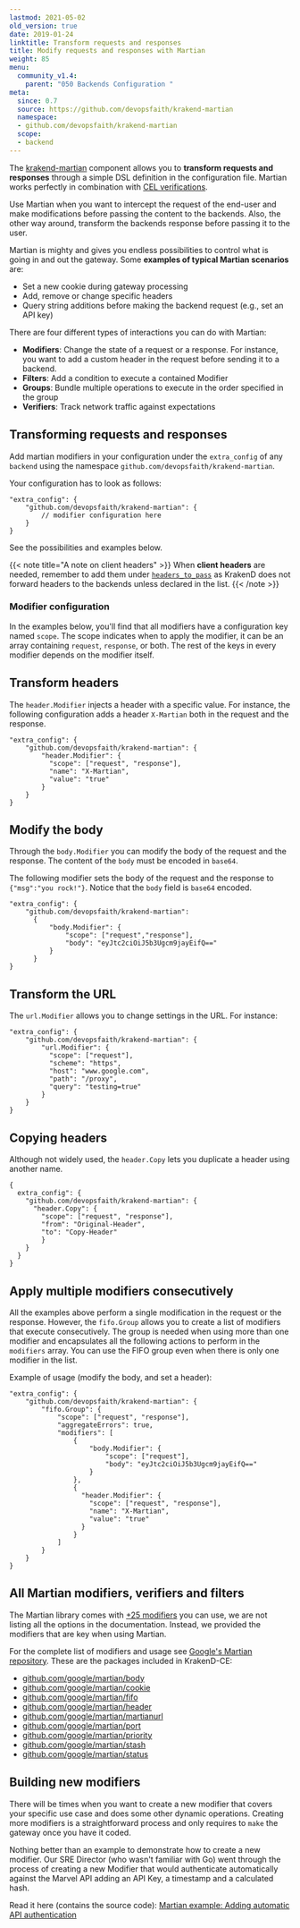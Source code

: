 ```yaml
---
lastmod: 2021-05-02
old_version: true
date: 2019-01-24
linktitle: Transform requests and responses
title: Modify requests and responses with Martian
weight: 85
menu:
  community_v1.4:
    parent: "050 Backends Configuration "
meta:
  since: 0.7
  source: https://github.com/devopsfaith/krakend-martian
  namespace:
  - github.com/devopsfaith/krakend-martian
  scope:
  - backend
---
```

The [krakend-martian](https://github.com/devopsfaith/krakend-martian) component allows you to **transform requests and responses** through a simple DSL definition in the configuration file. Martian works perfectly in combination with [CEL verifications](/docs/v1.4/endpoints/common-expression-language-cel/).

Use Martian when you want to intercept the request of the end-user and make modifications before passing the content to the backends. Also, the other way around, transform the backends response before passing it to the user.

Martian is mighty and gives you endless possibilities to control what is going in and out the gateway. Some **examples of typical Martian scenarios** are:

- Set a new cookie during gateway processing
- Add, remove or change specific headers
- Query string additions before making the backend request (e.g., set an API key)

There are four different types of interactions you can do with Martian:

- **Modifiers**: Change the state of a request or a response. For instance, you want to add a custom header in the request before sending it to a backend.
- **Filters**: Add a condition to execute a contained Modifier
- **Groups**: Bundle multiple operations to execute in the order specified in the group
- **Verifiers**: Track network traffic against expectations

## Transforming requests and responses

Add martian modifiers in your configuration under the `extra_config` of any `backend` using the namespace `github.com/devopsfaith/krakend-martian`.

Your configuration has to look as follows:

    "extra_config": {
        "github.com/devopsfaith/krakend-martian": {
            // modifier configuration here
        }
    }

See the possibilities and examples below.

{{< note title="A note on client headers" >}}
When **client headers** are needed, remember to add them under [`headers_to_pass`](/docs/v1.4/endpoints/parameter-forwarding/#headers-forwarding) as KrakenD does not forward headers to the backends unless declared in the list.
{{< /note >}}


### Modifier configuration

In the examples below, you'll find that all modifiers have a configuration key named `scope`. The scope indicates when to apply the modifier, it can be an array containing `request`, `response`, or both. The rest of the keys in every modifier depends on the modifier itself.


## Transform headers
The `header.Modifier` injects a header with a specific value. For instance, the following configuration adds a header `X-Martian` both in the request and the response.

    "extra_config": {
        "github.com/devopsfaith/krakend-martian": {
            "header.Modifier": {
              "scope": ["request", "response"],
              "name": "X-Martian",
              "value": "true"
            }
        }
    }

## Modify the body
Through the `body.Modifier` you can modify the body of the request and the response. The content of the `body` must be encoded in `base64`.

The following modifier sets the body of the request and the response to `{"msg":"you rock!"}`. Notice that the `body` field is `base64` encoded.

    "extra_config": {
        "github.com/devopsfaith/krakend-martian":
          {
              "body.Modifier": {
                  "scope": ["request","response"],
                  "body": "eyJtc2ciOiJ5b3Ugcm9jayEifQ=="
              }
          }
    }


## Transform the URL
The `url.Modifier` allows you to change settings in the URL. For instance:

    "extra_config": {
        "github.com/devopsfaith/krakend-martian": {
            "url.Modifier": {
              "scope": ["request"],
              "scheme": "https",
              "host": "www.google.com",
              "path": "/proxy",
              "query": "testing=true"
            }
        }
    }

## Copying headers
Although not widely used, the `header.Copy` lets you duplicate a header using another name.

    {
      extra_config": {
        "github.com/devopsfaith/krakend-martian": {
          "header.Copy": {
            "scope": ["request", "response"],
            "from": "Original-Header",
            "to": "Copy-Header"
            }
        }
      }
    }

## Apply multiple modifiers consecutively
All the examples above perform a single modification in the request or the response. However, the `fifo.Group` allows you to create a list of modifiers that execute consecutively. The group is needed when using more than one modifier and encapsulates all the following actions to perform in the `modifiers` array. You can use the FIFO group even when there is only one modifier in the list.


Example of usage (modify the body, and set a header):

    "extra_config": {
        "github.com/devopsfaith/krakend-martian": {
            "fifo.Group": {
                "scope": ["request", "response"],
                "aggregateErrors": true,
                "modifiers": [
                    {
                        "body.Modifier": {
                            "scope": ["request"],
                            "body": "eyJtc2ciOiJ5b3Ugcm9jayEifQ=="
                        }
                    },
                    {
                      "header.Modifier": {
                        "scope": ["request", "response"],
                        "name": "X-Martian",
                        "value": "true"
                      }
                    }
                ]
            }
        }
    }

## All Martian modifiers, verifiers and filters
The Martian library comes with [+25 modifiers](https://github.com/google/martian) you can use, we are not listing all the options in the documentation. Instead, we provided the modifiers that are key when using Martian.

For the complete list of modifiers and usage see [Google's Martian repository](https://github.com/google/martian). These are the packages included in KrakenD-CE:

- [github.com/google/martian/body](https://github.com/google/martian/tree/master/body)
- [github.com/google/martian/cookie](https://github.com/google/martian/tree/master/cookie)
- [github.com/google/martian/fifo](https://github.com/google/martian/tree/master/fifo)
- [github.com/google/martian/header](https://github.com/google/martian/tree/master/header)
- [github.com/google/martian/martianurl](https://github.com/google/martian/tree/master/martianurl)
- [github.com/google/martian/port](https://github.com/google/martian/tree/master/port)
- [github.com/google/martian/priority](https://github.com/google/martian/tree/master/priority)
- [github.com/google/martian/stash](https://github.com/google/martian/tree/master/stash)
- [github.com/google/martian/status](https://github.com/google/martian/tree/master/status)

## Building new modifiers
There will be times when you want to create a new modifier that covers your specific use case and does some other dynamic operations. Creating more modifiers is a straightforward process and only requires to `make` the gateway once you have it coded.

Nothing better than an example to demonstrate how to create a new modifier. Our SRE Director (who wasn't familiar with Go) went through the process of creating a new Modifier that would authenticate automatically against the Marvel API adding an API Key, a timestamp and a calculated hash.

Read it here (contains the source code): [Martian example: Adding automatic API authentication](/blog/website-development-as-a-sysadmin/)
